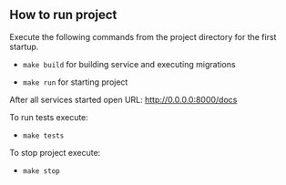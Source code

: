 ## How to run project

Execute the following commands from the project directory for the first startup.
 
- `make build`
for building service and executing migrations

- `make run`
for starting project

After all services started open URL: http://0.0.0.0:8000/docs

To run tests execute:
- `make tests`

To stop project execute:
- `make stop`
